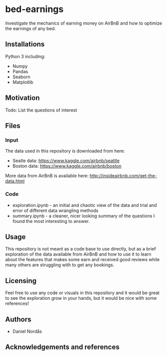 # bed-earnings
Investigate the mechanics of earning money on AirBnB and how to optimize the earnings of any bed. 

## Installations
Python 3 including:
* Numpy 
* Pandas
* Seaborn
* Matplotlib

## Motivation
Todo: List the questions of interest

## Files
### Input
The data used in this repository is downloaded from here:
* Seatle data: https://www.kaggle.com/airbnb/seattle
* Boston data: https://www.kaggle.com/airbnb/boston

More data from AirBnB is available here: http://insideairbnb.com/get-the-data.html

### Code
* exploration.ipynb - an initial and chaotic view of the data and trial and error of different data wrangling methods
* summary.ipynb - a cleaner, nicer looking summary of the questions I found the most interesting to answer. 

## Usage
This repository is not meant as a code base to use directly, but as a brief exploration of the data available from AirBnB and how to use it to learn about the features that makes some earn and received good reviews while many others are struggling with to get any bookings.


## Licensing
Feel free to use any code or visuals in this repository and it would be great to see the exploration grow in your hands, but it would be nice with some references!

## Authors
* Daniel Nordås

## Acknowledgements and references


